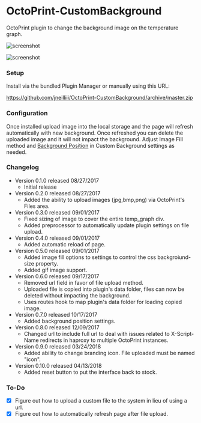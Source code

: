 # OctoPrint-CustomBackground

OctoPrint plugin to change the background image on the temperature graph.

![screenshot](screenshot.png)

![screenshot](settings.png)

### Setup

Install via the bundled Plugin Manager or manually using this URL:

https://github.com/jneilliii/OctoPrint-CustomBackground/archive/master.zip

### Configuration

Once installed upload image into the local storage and the page will refresh automatically with new background. Once refreshed you can delete the uploaded image and it will not impact the background. Adjust Image Fill method and [Background Position](https://www.w3schools.com/cssref/pr_background-position.asp) in Custom Background settings as needed.

### Changelog

* Version 0.1.0 released 08/27/2017
  * Initial release
* Version 0.2.0 released 08/27/2017
  * Added the ability to upload images (jpg,bmp,png) via OctoPrint's Files area.
* Version 0.3.0 released 09/01/2017
  * Fixed sizing of image to cover the entire temp_graph div.
  * Added preprocessor to automatically update plugin settings on file upload.
* Version 0.4.0 released 09/01/2017
  * Added automatic reload of page.
* Version 0.5.0 released 09/01/2017
  * Added image fill options to settings to control the css backgroiund-size property.
  * Added gif image support.
* Version 0.6.0 released 09/17/2017
  * Removed url field in favor of file upload method.
  * Uploaded file is copied into plugin's data folder, files can now be deleted without impacting the background.
  * Uses routes hook to map plugin's data folder for loading copied image.
* Version 0.7.0 released 10/17/2017
  * Added background position settings.
* Version 0.8.0 released 12/09/2017
  * Changed url to include full url to deal with issues related to X-Script-Name redirects in haproxy to multiple OctoPrint instances.
* Version 0.9.0 released 03/24/2018
  * Added ability to change branding icon. File uploaded must be named "icon".
* Version 0.10.0 released 04/13/2018
  * Added reset button to put the interface back to stock.
  
### To-Do
* [X] Figure out how to upload a custom file to the system in lieu of using a url.
* [X] Figure out how to automatically refresh page after file upload.
